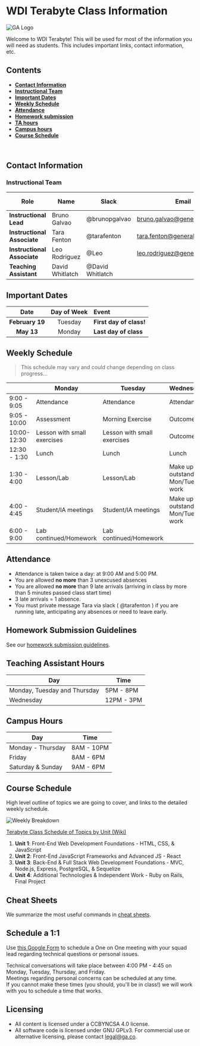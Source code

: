 # WDI  Terabyte Class Information

![GA Logo](https://github.com/generalassembly/ga-ruby-on-rails-for-devs/raw/master/images/ga.png)

Welcome to WDI Terabyte! This will be used for most of the information you will need as students. This includes important links, contact information, etc.

## Contents

- [**Contact Information**](#contact-information)
- [**Instructional Team**](#instructional-team)
- [**Important Dates**](#important-dates)
- [**Weekly Schedule**](#weekly-schedule)
- [**Attendance**](#attendance)
- [**Homework submission**](#homework-submission-guidelines)
- [**TA hours**](#teaching-assistant-hours)
- [**Campus hours**](#campus-hours)
- [**Course Schedule**](#course-schedule)
<br>

## Contact Information

### Instructional Team

| Role                        | Name          | Slack        | Email                          | GitHub Enterprise                                       |
| --------------------------- | ------------- | ------------ | ------------------------------ | ------------------------------------------------------- |
| **Instructional Lead**      | Bruno Galvao   | @brunopgalvao | bruno.galvao@generalassemb.ly   | [brunopgalvao](https://git.generalassemb.ly/brunopgalvao) |
| **Instructional Associate** | Tara Fenton | @tarafenton | tara.fenton@generalassemb.ly | [tara-fenton](https://git.generalassemb.ly/tara-fenton)
| **Instructional Associate** | Leo Rodriguez | @Leo | leo.rodriguez@generalassemb.ly | [Leonardo](https://git.generalassemb.ly/leo.rodriguez)
| **Teaching Assistant** | David Whitlatch | @David Whitlatch  | | [David Whitlatch ](https://git.generalassemb.ly/davidtwhitlatch)

## Important Dates

| Date | Day of Week | Event |
|:----:|:-----------:|:------|
| **February 19**  | Tuesday | **First day of class!** |
| **May 13** | Monday | **Last day of class** |

## Weekly Schedule
> This schedule may vary and could change depending on class progress...  

|             | Monday | Tuesday | Wednesday | Thursday | Friday |
| ------------|--------|---------|-----------|----------|--------|
|9:00 - 9:05| Attendance | Attendance | Attendance | Attendance | Attendance |
|9:05 - 10:00| Assessment | Morning Exercise | Outcomes | Morning Exercise | Review/Advanced Topic |
|10:00-12:30|Lesson with small exercises| Lesson with small exercises| Outcomes | Lesson with small exercises| Lesson with small exercises |
|12:30 - 1:30| Lunch | Lunch | Lunch | Lunch | Lunch |
|1:30 - 4:00| Lesson/Lab | Lesson/Lab | Make up outstanding Mon/Tues work| Lesson/Lab | Lesson/Lab | 
|4:00 - 4:45| Student/IA meetings | Student/IA meetings | Make up outstanding Mon/Tues work| Student/IA meetings | Student/IA meetings |
|6:00 - 9:00  | Lab continued/Homework | Lab continued/Homework | | Lab continued/Homework | Lab continued/Homework | 


## Attendance

* Attendance is taken twice a day: at 9:00 AM and 5:00 PM.
* You are allowed **no more** than 3 unexcused absences
* You are allowed **no more** than 9 late arrivals (arriving in class by more than 5 minutes passed class start time)
* 3 late arrivals = 1 absence.
* You must private message Tara via slack ( @tarafenton ) if you are running late, anticipating any absences or need to leave early.  

## Homework Submission Guidelines

See our [homework submission guidelines](HOMEWORK_SUBMISSION.md).

## Teaching Assistant Hours

| Day | Time |
|-----|------|
| Monday, Tuesday and Thursday | 5PM - 8PM
| Wednesday | 12PM - 3PM |

## Campus Hours

| Day               | Time       |
|-------------------|------------|
| Monday - Thursday | 8AM - 10PM |
| Friday            | 8AM - 6PM  |
| Saturday & Sunday | 9AM - 6PM  |

## Course Schedule

High level outline of topics we are going to cover, and links to the detailed weekly schedule.

![Weekly Breakdown](https://git.generalassemb.ly/wdi-nyc-terabyte/class-info/blob/master/terabyte_weekly_breakdown.png)

[Terabyte Class Schedule of Topics by Unit (Wiki)](https://git.generalassemb.ly/wdi-nyc-terabyte/class-info/wiki/Weekly-Schedules)

1. **Unit 1**: Front-End Web Development Foundations - HTML, CSS, & JavaScript
2. **Unit 2**: Front-End JavaScript Frameworks and Advanced JS - React
3. **Unit 3**: Back-End & Full Stack Web Development Foundations - MVC, Node.js, Express, PostgreSQL, & Sequelize
4. **Unit 4**: Additional Technologies & Independent Work - Ruby on Rails, Final Project

## Cheat Sheets

We summarize the most useful commands in [cheat sheets](https://git.generalassemb.ly/wdi-nyc-terabyte/class-info/wiki/Cheat-Sheets).

## Schedule a 1:1
Use [this Google Form](https://docs.google.com/forms/d/e/1FAIpQLScC6iYmce1Zz915ecGsFt2sLQRd9c5nGUSG1_AAPIGCMI90rg/viewform?vc=0&c=0&w=1) to schedule a One on One meeting with your squad lead regarding technical questions or personal issues.

Technical conversations will take place between 4:00 PM - 4:45 on Monday, Tuesday, Thursday, and Friday.  
Meetings regarding personal concerns can be scheduled at any time.    
If you cannot make these times (you should, you'll be in class!) we will work with you to schedule a time that works.  

## Licensing

* All content is licensed under a CC­BY­NC­SA 4.0 license.
* All software code is licensed under GNU GPLv3. For commercial use or alternative licensing, please contact legal@ga.co.
